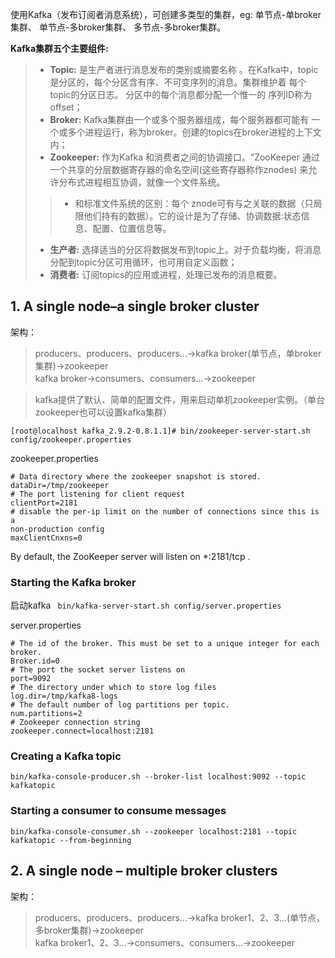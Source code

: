 使用Kafka（发布订阅者消息系统），可创建多类型的集群，eg:
单节点-单broker集群、
单节点-多broker集群、
多节点-多broker集群。

**Kafka集群五个主要组件:**
>- **Topic:** 是生产者进行消息发布的类别或摘要名称
。在Kafka中，topic是分区的，每个分区含有序、不可变序列的消息。集群维护着
每个topic的分区日志。
分区中的每个消息都分配一个惟一的
序列ID称为offset；
>- **Broker:** Kafka集群由一个或多个服务器组成，每个服务器都可能有
一个或多个进程运行，称为broker。创建的topics在broker进程的上下文内；
>- **Zookeeper:** 作为Kafka
和消费者之间的协调接口。“ZooKeeper
通过一个共享的分层数据寄存器的命名空间(这些寄存器称作znodes)
来允许分布式进程相互协调，就像一个文件系统。
>>- 和标准文件系统的区别：每个
znode可有与之关联的数据（只局限他们持有的数据）。它的设计是为了存储、协调数据:状态信息、配置、位置信息等。
>- **生产者:** 选择适当的分区将数据发布到topic上。对于负载均衡，将消息分配到topic分区可用循环，也可用自定义函数；
>- **消费者:** 订阅topics的应用或进程，处理已发布的消息概要。

## 1. A single node–a single broker cluster
架构：  
>producers、producers、producers...->kafka broker(单节点，单broker集群)->zookeeper    
kafka broker->consumers、consumers...->zookeeper

>kafka提供了默认、简单的配置文件，用来启动单机zookeeper实例。（单台zookeeper也可以设置kafka集群）  

`[root@localhost kafka_2.9.2-0.8.1.1]# bin/zookeeper-server-start.sh config/zookeeper.properties`

zookeeper.properties
```
# Data directory where the zookeeper snapshot is stored.
dataDir=/tmp/zookeeper
# The port listening for client request
clientPort=2181
# disable the per-ip limit on the number of connections since this is a
non-production config
maxClientCnxns=0
```
By default, the ZooKeeper server will listen on  *:2181/tcp .

### Starting the Kafka broker
启动kafka
` bin/kafka-server-start.sh
config/server.properties`

server.properties
```
# The id of the broker. This must be set to a unique integer for each
broker.
Broker.id=0
# The port the socket server listens on
port=9092
# The directory under which to store log files
log.dir=/tmp/kafka8-logs
# The default number of log partitions per topic.
num.partitions=2
# Zookeeper connection string
zookeeper.connect=localhost:2181
```
### Creating a Kafka topic
`bin/kafka-console-producer.sh --broker-list localhost:9092 --topic kafkatopic`

### Starting a consumer to consume messages
`bin/kafka-console-consumer.sh --zookeeper localhost:2181 --topic kafkatopic --from-beginning`

## 2. A single node – multiple broker clusters
架构：
>producers、producers、producers...->kafka broker1、2、3...(单节点，多broker集群)->zookeeper  
kafka broker1、2、3...->consumers、consumers...->zookeeper


